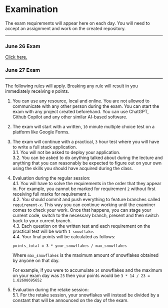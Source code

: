 # Examination

The exam requirements will appear here on each day. You will need to accept an assignment and work on the created repository.

---

### June 26 Exam

[Click here.](https://classroom.github.com/a/osH-DI-V)

### June 27 Exam

---

The following rules will apply. Breaking any rule will result in you immediately receiving `0` points.

1. You can use any resource, local and online. You are not allowed to communicate with any other person during the exam. You can start the exam with any project created beforehand. You can use ChatGPT, Github Copilot and any other similar AI-based software. 
2. The exam will start with a written, `10` minute multiple choice test on a platform like Google Forms.
3. The exam will continue with a practical, `3` hour test where you will have to write a full stack application.  
3.1. You will not be asked to deploy your application.  
3.2. You can be asked to do anything talked about during the lecture and anything that you can reasonably be expected to figure out on your own using the skills you should have acquired during the class.
4. Evaluation during the regular session:  
4.1. You will have to solve the requirements in the order that they appear in. For example, you cannot be marked for requirement `2` without first receiving full marks for requirement `1`.  
4.2. You should commit and push everything to feature branches called `requirement-x`. This way you can continue working until the examiner comes to check your work. Once that happens, you can stage your current code, switch to the necessary branch, present and then switch back to your current branch.  
4.3. Each question on the written test and each requirement on the practical test will be worth `1 snowflake`.  
4.4. Your final points will be calculated as follows:  

    ```
    points_total = 3 * your_snowflakes / max_snowflakes
    ```
    
    Where `max_snowflakes` is the maximum amount of snowflakes obtained by anyone on that day.
    
    For example, if you were to accumulate `14` snowflakes and the maximum on your exam day was `23` then your points would be `3 * 14 / 23 = 1.82608695652`
    
5. Evaluation during the retake session:  
5.1. For the retake session, your snowflakes will instead be divided by a constant that will be announced on the day of the exam.

